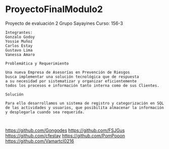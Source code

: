 # ProyectoFinalModulo2
Proyecto de evaluación 2
Grupo Sayayines
Curso: 156-3
~~~~~~~~~~~~~~~~~~~~~~~~~~~~~~~~~~~~~~~~~~~~~~~~~~~~~~~~~~~~~~~~~~~~~~~~~
Integrantes:
Gonzalo Godoy
Yossie Muñoz
Carlos Estay
Gustavo Lima
Vanessa Amaro

Problemática y Requerimiento

Una nueva Empresa de Asesorías en Prevención de Riesgos 
busca implementar una solución tecnológica que de respuesta 
a su necesidad por sistematizar y organizar eficientemente 
todos los procesos e información tanto interna como de sus Clientes.

Solución

Para ello desarrollamos un sistema de registro y categorización en SQL 
de las actividades y usuarios, que posibilita almacenar la información
y desplegarla cuando sea requerida.



~~~~~~~~~~~~~~~~~~~~~~~~~~~~~~~~~~~~~~~~~~~~~~~~~~~~~~~~~~~~~~~~~~~~~~~~~
https://github.com/Gongodes
https://github.com/FSJGus
https://github.com/cfestay
https://github.com/PomPooon
https://github.com/Vamartcl0216

